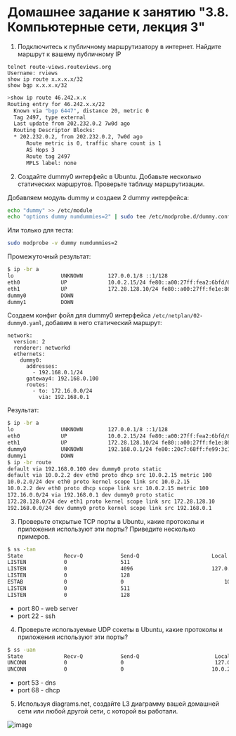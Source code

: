 # Домашнее задание к занятию "3.8. Компьютерные сети, лекция 3"

1. Подключитесь к публичному маршрутизатору в интернет. Найдите маршрут к вашему публичному IP
```
telnet route-views.routeviews.org
Username: rviews
show ip route x.x.x.x/32
show bgp x.x.x.x/32
```
```bash
>show ip route 46.242.x.x
Routing entry for 46.242.x.x/22
  Known via "bgp 6447", distance 20, metric 0
  Tag 2497, type external
  Last update from 202.232.0.2 7w0d ago
  Routing Descriptor Blocks:
  * 202.232.0.2, from 202.232.0.2, 7w0d ago
      Route metric is 0, traffic share count is 1
      AS Hops 3
      Route tag 2497
      MPLS label: none
```

2. Создайте dummy0 интерфейс в Ubuntu. Добавьте несколько статических маршрутов. Проверьте таблицу маршрутизации.

Добавляем модуль dummy и создаеи 2 dummy интерфейса:
```bash
echo "dummy" >> /etc/module
echo "options dummy numdummies=2" | sudo tee /etc/modprobe.d/dummy.conf
```
Или только для теста:
```bash
sudo modprobe -v dummy numdummies=2
```
Промежуточный результат:
```bash
$ ip -br a
lo               UNKNOWN        127.0.0.1/8 ::1/128
eth0             UP             10.0.2.15/24 fe80::a00:27ff:fea2:6bfd/64
eth1             UP             172.28.128.10/24 fe80::a00:27ff:fe1e:8688/64
dummy0           DOWN
dummy1           DOWN
```
Создаем конфиг фойл для dummy0 интерфейса `/etc/netplan/02-dummy0.yaml`, добавим в него статический маршрут:
```
network:
  version: 2
  renderer: networkd
  ethernets:
    dummy0:
      addresses:
        - 192.168.0.1/24
      gateway4: 192.168.0.100
      routes:
        - to: 172.16.0.0/24
          via: 192.168.0.1
```
Результат:
```bash
$ ip -br a
lo               UNKNOWN        127.0.0.1/8 ::1/128
eth0             UP             10.0.2.15/24 fe80::a00:27ff:fea2:6bfd/64
eth1             UP             172.28.128.10/24 fe80::a00:27ff:fe1e:8688/64
dummy0           UNKNOWN        192.168.0.1/24 fe80::20c7:68ff:fe99:3c17/64
dummy1           DOWN
$ ip -br route
default via 192.168.0.100 dev dummy0 proto static
default via 10.0.2.2 dev eth0 proto dhcp src 10.0.2.15 metric 100
10.0.2.0/24 dev eth0 proto kernel scope link src 10.0.2.15
10.0.2.2 dev eth0 proto dhcp scope link src 10.0.2.15 metric 100
172.16.0.0/24 via 192.168.0.1 dev dummy0 proto static
172.28.128.0/24 dev eth1 proto kernel scope link src 172.28.128.10
192.168.0.0/24 dev dummy0 proto kernel scope link src 192.168.0.1
```

3. Проверьте открытые TCP порты в Ubuntu, какие протоколы и приложения используют эти порты? Приведите несколько примеров.

```bash
$ ss -tan
State             Recv-Q            Send-Q                       Local Address:Port                        Peer Address:Port             Process
LISTEN            0                 511                                0.0.0.0:80                               0.0.0.0:*
LISTEN            0                 4096                         127.0.0.53%lo:53                               0.0.0.0:*
LISTEN            0                 128                                0.0.0.0:22                               0.0.0.0:*
ESTAB             0                 0                                10.0.2.15:22                              10.0.2.2:59864
LISTEN            0                 511                                   [::]:80                                  [::]:*
LISTEN            0                 128                                   [::]:22                                  [::]:*
```
* port 80 - web server
* port 22 - ssh

4. Проверьте используемые UDP сокеты в Ubuntu, какие протоколы и приложения используют эти порты?

```bash
$ ss -uan
State             Recv-Q            Send-Q                        Local Address:Port                        Peer Address:Port            Process
UNCONN            0                 0                             127.0.0.53%lo:53                               0.0.0.0:*
UNCONN            0                 0                            10.0.2.15%eth0:68                               0.0.0.0:*
```
* port 53 - dns
* port 68 - dhcp

5. Используя diagrams.net, создайте L3 диаграмму вашей домашней сети или любой другой сети, с которой вы работали. 

![image](https://bitbucket.org/marc101/netology_homework/src/main/03-sysadmin-08-net/pict/Local%20network%20diagram.drawio.png)

